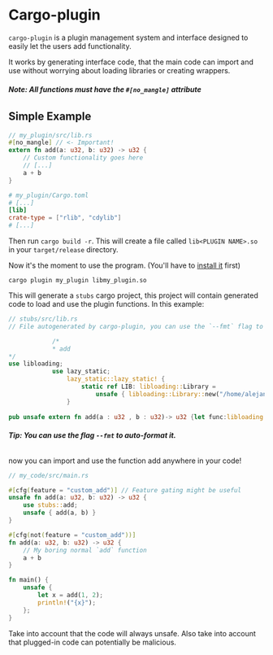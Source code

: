 # Cargo-plugin

`cargo-plugin` is a plugin management system and interface designed to easily let the users add functionality.

It works by generating interface code, that the main code can import and use without worrying about loading libraries or creating wrappers.

###### **Note: All functions must have the `#[no_mangle]` attribute**

## Simple Example

```rust
// my_plugin/src/lib.rs
#[no_mangle] // <- Important!
extern fn add(a: u32, b: u32) -> u32 {
	// Custom functionality goes here
	// [...]
	a + b
}
```

```toml
# my_plugin/Cargo.toml
# [...]
[lib]
crate-type = ["rlib", "cdylib"]
# [...]
```

Then run `cargo build -r`. This will create a file called `lib<PLUGIN NAME>.so` in your `target/release` directory.

Now it's the moment to use the program. (You'll have to [install it](#installation) first)

```
cargo plugin my_plugin libmy_plugin.so
```

This will generate a `stubs` cargo project, this project will contain generated code to load and use the plugin functions. In this example:

```rust
// stubs/src/lib.rs
// File autogenerated by cargo-plugin, you can use the `--fmt` flag to generate formatted files. Do not manually edit, it will be overwritten. Report issues @ github.com/blyxyas/cargo-plugin. The following functions were generated:

			/*
			* add
*/
use libloading;
			use	lazy_static;
				lazy_static::lazy_static! {
					static ref LIB: libloading::Library =
						unsafe { libloading::Library::new("/home/alejandra/git/wawawa/my_plugin/target/release/libmy_plugin.so").expect("Couldn't load library libmy_plugin.so") };
				}
			
pub unsafe extern fn add(a : u32 , b : u32)-> u32 {let func:libloading::Symbol<unsafe extern fn(a : u32 , b : u32) -> u32>=LIB.get(b"add").expect("Couldn't load function 'add'");return func(a,b,);}
```

###### **Tip: You can use the flag `--fmt` to auto-format it.**

now you can import and use the function add anywhere in your code!

```rust
// my_code/src/main.rs

#[cfg(feature = "custom_add")] // Feature gating might be useful
unsafe fn add(a: u32, b: u32) -> u32 {
	use stubs::add;
	unsafe { add(a, b) }
}

#[cfg(not(feature = "custom_add"))]
fn add(a: u32, b: u32) -> u32 {
	// My boring normal `add` function
	a + b
}

fn main() {
	unsafe {
		let x = add(1, 2); 
		println!("{x}");
	};
}
```

Take into account that the code will always unsafe. Also take into account that plugged-in code can potentially be malicious.